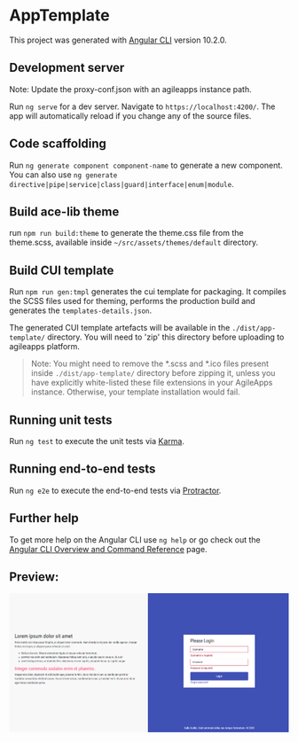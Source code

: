 # AppTemplate

This project was generated with [Angular CLI](https://github.com/angular/angular-cli) version 10.2.0.

## Development server

Note: Update the proxy-conf.json with an agileapps instance path.

Run `ng serve` for a dev server. Navigate to `https://localhost:4200/`. The app will automatically reload if you change any of the source files.


## Code scaffolding

Run `ng generate component component-name` to generate a new component. You can also use `ng generate directive|pipe|service|class|guard|interface|enum|module`.

## Build ace-lib theme
run `npm run build:theme` to generate the theme.css file from the theme.scss, available inside `~/src/assets/themes/default` directory.

## Build CUI template
Run `npm run gen:tmpl` generates the cui template for packaging. It compiles the SCSS files used for theming, performs the production build and generates the `templates-details.json`. 

The generated CUI template artefacts will be available in the `./dist/app-template/` directory. You will need to 'zip' this directory before uploading to agileapps platform.
>Note: You might need to remove the *.scss and *.ico files present inside `./dist/app-template/` directory before zipping it, unless you have explicitly white-listed these file extensions in your AgileApps instance. Otherwise, your template installation would fail.

## Running unit tests

Run `ng test` to execute the unit tests via [Karma](https://karma-runner.github.io).

## Running end-to-end tests

Run `ng e2e` to execute the end-to-end tests via [Protractor](http://www.protractortest.org/).

## Further help

To get more help on the Angular CLI use `ng help` or go check out the [Angular CLI Overview and Command Reference](https://angular.io/cli) page.

## Preview:
![Login page](screenshots/login-page.png)


